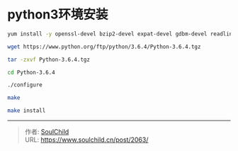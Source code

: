 # python3环境安装

<!--more-->
```bash
yum install -y openssl-devel bzip2-devel expat-devel gdbm-devel readline-devel

wget https://www.python.org/ftp/python/3.6.4/Python-3.6.4.tgz

tar -zxvf Python-3.6.4.tgz

cd Python-3.6.4

./configure

make

make install
```


---

> 作者: [SoulChild](https://www.soulchild.cn)  
> URL: https://www.soulchild.cn/post/2063/  

